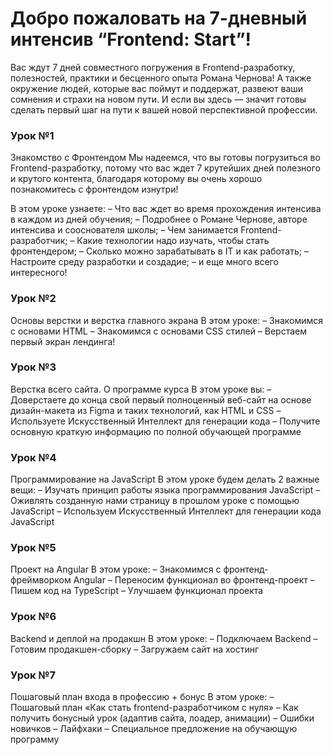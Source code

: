 # Добро пожаловать на 7-дневный интенсив “Frontend: Start”!
Вас ждут 7 дней совместного погружения в Frontend-разработку, полезностей, практики и бесценного опыта Романа Чернова! А также окружение людей, которые вас поймут и поддержат, развеют ваши сомнения и страхи на новом пути. И если вы здесь — значит готовы сделать первый шаг на пути к вашей новой перспективной профессии.

### Урок №1
Знакомство с Фронтендом
Мы надеемся, что вы готовы погрузиться во Frontend-разработку, потому что вас ждет 7 крутейших дней полезного и крутого контента, благодаря которому вы очень хорошо познакомитесь с фронтендом изнутри!

В этом уроке узнаете:
– Что вас ждет во время прохождения интенсива в каждом из дней обучения;
– Подробнее о Романе Чернове, авторе интенсива и сооснователя школы;
– Чем занимается Frontend-разработчик;
– Какие технологии надо изучать, чтобы стать фронтендером;
– Сколько можно зарабатывать в IT и как работать;
– Настроите среду разработки и создадие;
– и еще много всего интересного!

### Урок №2
Основы верстки и верстка главного экрана
В этом уроке:
– Знакомимся с основами HTML
– Знакомимся с основами CSS стилей
– Верстаем первый экран лендинга!

### Урок №3
Верстка всего сайта. О программе курса
В этом уроке вы:
– Доверстаете до конца свой первый полноценный веб-сайт на основе дизайн-макета из Figma и таких технологий, как HTML и CSS
– Используете Искусственный Интеллект для генерации кода
– Получите основную краткую информацию по полной обучающей программе

### Урок №4
Программирование на JavaScript
В этом уроке будем делать 2 важные вещи:
– Изучать принцип работы языка программирования JavaScript
– Оживлять созданную нами страницу в прошлом уроке с помощью JavaScript
– Используем Искусственный Интеллект для генерации кода JavaScript

### Урок №5
Проект на Angular
В этом уроке:
– Знакомимся с фронтенд-фреймворком Angular
– Переносим функционал во фронтенд-проект
– Пишем код на TypeScript
– Улучшаем функционал проекта

### Урок №6
Backend и деплой на продакшн
В этом уроке:
– Подключаем Backend
– Готовим продакшен-сборку
– Загружаем сайт на хостинг

### Урок №7
Пошаговый план входа в профессию + бонус
В этом уроке:
– Пошаговый план «Как стать frontend-разработчиком с нуля»
– Как получить бонусный урок (адаптив сайта, лоадер, анимации)
– Ошибки новичков
– Лайфхаки
– Специальное предложение на обучающую программу



